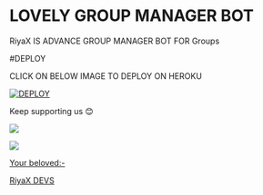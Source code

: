 # LOVELY GROUP MANAGER BOT

RiyaX IS ADVANCE GROUP MANAGER BOT FOR Groups 

#DEPLOY 

CLICK ON BELOW IMAGE TO DEPLOY ON HEROKU 

[![DEPLOY](https://telegra.ph/file/77b3a7cf3fa84615e6552.png)](https://heroku.com/deploy?template=https://github.com/ROBO-Network/RiyaX)

Keep supporting us 😊

<a href="https://github.com/attitudeking1/L-V3LY" alt="GitHub repo size"> <img src="https://img.shields.io/github/repo-size/attitudeking1/L-V3LY" />

<a href="https://t.me/Mr_Robo_Official" alt="Telegram!"> <img src="https://aleen42.github.io/badges/src/telegram.svg" /> 

Your beloved:-

[RiyaX DEVS](https://t.me/RiyaXDevs)
 

